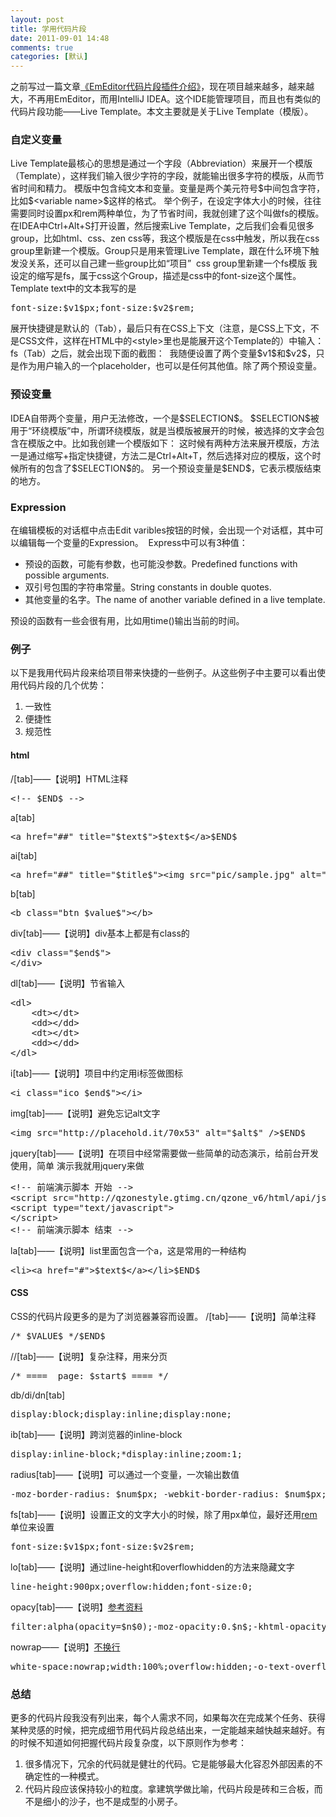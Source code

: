 ```yaml
---
layout: post
title: 学用代码片段
date: 2011-09-01 14:48
comments: true
categories: [默认]
---
```

之前写过一篇文章<a href="http://yuguo.us/weblog/emeditor-snippet/">《EmEditor代码片段插件介绍》</a>，现在项目越来越多，越来越大，不再用EmEditor，而用IntelliJ IDEA。这个IDE能管理项目，而且也有类似的代码片段功能——Live Template。本文主要就是关于Live Template（模版）。
<h3>自定义变量</h3>
Live Template最核心的思想是通过一个字段（Abbreviation）来展开一个模版（Template），这样我们输入很少字符的字段，就能输出很多字符的模版，从而节省时间和精力。
模版中包含纯文本和变量。变量是两个美元符号$中间包含字符，比如$&lt;variable name&gt;$这样的格式。
举个例子，在设定字体大小的时候，往往需要同时设置px和rem两种单位，为了节省时间，我就创建了这个叫做fs的模版。
在IDEA中Ctrl+Alt+S打开设置，然后搜索Live Template，之后我们会看见很多group，比如html、css、zen css等，我这个模版是在css中触发，所以我在css group里新建一个模版。Group只是用来管理Live Template，跟在什么环境下触发没关系，还可以自己建一些group比如“项目”
<a href="http://yuguo.us/files/2011/08/live_template_1.png"><img class="aligncenter size-full wp-image-888" title="live_template_1" src="http://yuguo.us/files/2011/08/live_template_1.png" alt=""   /></a>
css group里新建一个fs模版
我设定的缩写是fs，属于css这个Group，描述是css中的font-size这个属性。
Template text中的文本我写的是
<pre>font-size:$v1$px;font-size:$v2$rem;</pre>
展开快捷键是默认的（Tab），最后只有在CSS上下文（注意，是CSS上下文，不是CSS文件，这样在HTML中的&lt;style&gt;里也是能展开这个Template的）中输入：fs（Tab）之后，就会出现下面的截图：
<a href="http://yuguo.us/files/2011/08/live_template_2.png"><img class="aligncenter size-full wp-image-889" title="live_template_2" src="http://yuguo.us/files/2011/08/live_template_2.png" alt=""   /></a>
我随便设置了两个变量$v1$和$v2$，只是作为用户输入的一个placeholder，也可以是任何其他值。除了两个预设变量。
<h3>预设变量</h3>
IDEA自带两个变量，用户无法修改，一个是$SELECTION$。
$SELECTION$被用于“环绕模版”中，所谓环绕模版，就是当模版被展开的时候，被选择的文字会包含在模版之中。比如我创建一个模版如下：
这时候有两种方法来展开模版，方法一是通过缩写+指定快捷键，方法二是Ctrl+Alt+T，然后选择对应的模版，这个时候所有的包含了$SELECTION$的。
另一个预设变量是$END$，它表示模版结束的地方。
<h3>Expression</h3>
在编辑模板的对话框中点击Edit varibles按钮的时候，会出现一个对话框，其中可以编辑每一个变量的Expression。
<a href="http://yuguo.us/files/2011/08/edit_varibles.png"><img class="aligncenter size-full wp-image-893" title="edit_varibles" src="http://yuguo.us/files/2011/08/edit_varibles.png" alt=""   /></a>
Express中可以有3种值：
<ul>
	<li>预设的函数，可能有参数，也可能没参数。Predefined functions with possible arguments.</li>
	<li>双引号包围的字符串常量。String constants in double quotes.</li>
	<li>其他变量的名字。The name of another variable defined in a live template.</li>
</ul>
预设的函数有一些会很有用，比如用time()输出当前的时间。
<h3>例子</h3>
以下是我用代码片段来给项目带来快捷的一些例子。从这些例子中主要可以看出使用代码片段的几个优势：
<ol>
	<li>一致性</li>
	<li>便捷性</li>
	<li>规范性</li>
</ol>
<h4>html</h4>
/[tab]——【说明】HTML注释
<pre>&lt;!-- $END$ --&gt;</pre>
a[tab]
<pre>&lt;a href="##" title="$text$"&gt;$text$&lt;/a&gt;$END$</pre>
ai[tab]
<pre>&lt;a href="##" title="$title$"&gt;&lt;img src="pic/sample.jpg" alt="$title$" /&gt;&lt;/a&gt;</pre>
b[tab]
<pre>&lt;b class="btn_$value$"&gt;&lt;/b&gt;</pre>
div[tab]——【说明】div基本上都是有class的
<pre>&lt;div class="$end$"&gt;
&lt;/div&gt;</pre>
dl[tab]——【说明】节省输入
<pre>&lt;dl&gt;
	&lt;dt&gt;&lt;/dt&gt;
	&lt;dd&gt;&lt;/dd&gt;
	&lt;dt&gt;&lt;/dt&gt;
	&lt;dd&gt;&lt;/dd&gt;
&lt;/dl&gt;</pre>
i[tab]——【说明】项目中约定用i标签做图标
<pre>&lt;i class="ico_$end$"&gt;&lt;/i&gt;</pre>
img[tab]——【说明】避免忘记alt文字
<pre>&lt;img src="http://placehold.it/70x53" alt="$alt$" /&gt;$END$</pre>
jquery[tab]——【说明】在项目中经常需要做一些简单的动态演示，给前台开发使用，简单 演示我就用jquery来做
<pre>&lt;!-- 前端演示脚本 开始 --&gt;
&lt;script src="http://qzonestyle.gtimg.cn/qzone_v6/html/api/js/jq.js" type="text/javascript"&gt;&lt;/script&gt;
&lt;script type="text/javascript"&gt;
&lt;/script&gt;
&lt;!-- 前端演示脚本 结束 --&gt;</pre>
la[tab]——【说明】list里面包含一个a，这是常用的一种结构
<pre>&lt;li&gt;&lt;a href="#"&gt;$text$&lt;/a&gt;&lt;/li&gt;$END$</pre>
<h4>CSS</h4>
CSS的代码片段更多的是为了浏览器兼容而设置。
/[tab]——【说明】简单注释
<pre>/* $VALUE$ */$END$</pre>
//[tab]——【说明】复杂注释，用来分页
<pre>/* ====  page: $start$ ==== */</pre>
db/di/dn[tab]
<pre>display:block;display:inline;display:none;</pre>
ib[tab]——【说明】跨浏览器的inline-block
<pre>display:inline-block;*display:inline;zoom:1;</pre>
radius[tab]——【说明】可以通过一个变量，一次输出数值
<pre>-moz-border-radius: $num$px; -webkit-border-radius: $num$px; border-radius: $num$px;</pre>
fs[tab]——【说明】设置正文的文字大小的时候，除了用px单位，最好还用<a href="http://rebuildpattern.com/node/151">rem</a>单位来设置
<pre>font-size:$v1$px;font-size:$v2$rem;</pre>
lo[tab]——【说明】通过line-height和overflowhidden的方法来隐藏文字
<pre>line-height:900px;overflow:hidden;font-size:0;</pre>
opacy[tab]——【说明】<a href="http://rebuildpattern.com/node/104">参考资料</a>
<pre>filter:alpha(opacity=$n$0);-moz-opacity:0.$n$;-khtml-opacity: 0.$n$;opacity: 0.$n$;</pre>
nowrap——【说明】<a href="http://rebuildpattern.com/node/106">不换行</a>
<pre>white-space:nowrap;width:100%;overflow:hidden;-o-text-overflow:ellipsis;text-overflow:ellipsis;word-wrap:normal</pre>
<h3>总结</h3>
更多的代码片段我没有列出来，每个人需求不同，如果每次在完成某个任务、获得某种灵感的时候，把完成细节用代码片段总结出来，一定能越来越快越来越好。有的时候不知道如何把握代码片段复杂度，以下原则作为参考：
<ol>
	<li>很多情况下，冗余的代码就是健壮的代码。它是能够最大化容忍外部因素的不确定性的一种模式。</li>
	<li>代码片段应该保持较小的粒度。拿建筑学做比喻，代码片段是砖和三合板，而不是细小的沙子，也不是成型的小房子。</li>
</ol>
